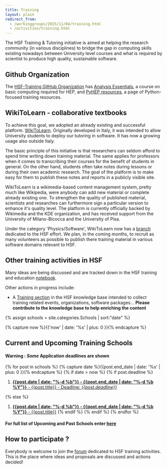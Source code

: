 ```yaml
---
title: Training
layout: plain
redirect_from:
  - /workinggroups/2015/11/04/training.html
  - /activities/training.html
---
```


The HSF Training & Tutoring initiative is aimed at helping the research community (in various disciplines) to bridge the gap in computing skills existing nowadays between University level courses and what is required by scientist to produce high quality, sustainable software.

## Github Organization

The [HSF-Training GitHub Organization](https://github.com/hsf-training) has [Analysis Essentials](https://hsf-training.github.io/analysis-essentials/), a course on basic computing required for HEP, and [PyHEP resources](https://github.com/hsf-training/PyHEP-resources), a page of Python-focused training resources.

## WikiToLearn - collaborative textbooks

To achieve this goal, we adopted an already existing and successful platform. [WikiToLearn](http://en.wikitolearn.org/Main_Page). Originally developed in Italy, it was intended to allow University students to deploy our tutoring in software. It has now a growing usage also outside Italy.

The basic principle of this initiative is that researchers can seldom afford to spend time writing down training material. The same applies for professors when it comes to transcribing their courses for the benefit of students in general. On the other hand, students often take notes during lessons or during their own academic research. The goal of the platform is to make easy for them to publish these notes and reports in a publicly visible site.

WikiToLearn is a wikimedia-based content management system, pretty much like Wikipedia, were anybody can add new material or complete already existing one. To strengthen the quality of published material, scientists and researches can furthermore sign a particular version to enhance it's quality level. The platform is currently officially backed by Wikimedia and the KDE organization, and has received support from the University of Milano-Bicocca and the University of Pisa.

Under the category 'Physics/Software', WikiToLearn now has a [branch](http://it.wikitolearn.org/Main_HSF_Page) dedicated to the HSF effort. We plan, in the coming months, to recruit as many volunteers as possible to publish there training material in various software domains relevant to HSF.


## Other training activities in HSF

Many ideas are being discussed and are tracked down in the HSF training and education [notebook](https://docs.google.com/document/d/1E85vhzgFs37VOlTC6XTqvQOOmLEgAvamyvl4Iz-Sqm4/edit#heading=h.pstok39wu9vm).

Other actions in progress include:

* A [Training section](http://hepsoftware.org/e/training) in the HSF knowledge base intended to collect training related events, organizations, software packages... **Please contribute to the knowledge base to help enriching the content**

{% assign schools = site.categories.Schools | sort:"date" %}

{% capture now %}{{'now' | date: '%s' | plus: 0 }}{% endcapture %}

## Current and Upcoming Training Schools
#### **Warning** : *Some* Application deadlines are shown
{% for post in schools %}
  {% capture date %}{{post.end_date | date: '%s' | plus: 0 }}{% endcapture %}
  {% if date > now %}
  {% if post.deadline %}
  1. [**{{post.date | date: "%-d %b"}} - {{post.end_date | date: "%-d %b %Y"}}** - {{post.title}} - Deadline: *{{post.deadline}}*]({{post.source}})

  {% else %}

  1. [**{{post.date | date: "%-d %b"}} - {{post.end_date | date: "%-d %b %Y"}}** - {{post.title}}]({{post.source}})
  {% endif %}
  {% endif %}
{% endfor %}


#### For full list of Upcoming and Past Schools enter [here](/Schools/events.html)


## How to participate ?

Everybody is welcome to join the [forum](https://groups.google.com/forum/#!forum/hsf-training-wg) dedicated to HSF training activities. This is the place where ideas and proposals are discussed and actions decided!
